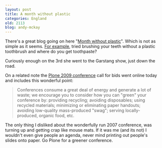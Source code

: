 ```yaml
---
layout: post
title: A month without plastic
categories: England
old: 2113
blog: andy-mckay
---
```

<p>There's a great blog going on here "<a href="http://www.bbc.co.uk/blogs/monthwithoutplastic/">Month without plastic</a>". Which is not as simple as it seems. <a href="http://www.bbc.co.uk/blogs/monthwithoutplastic/2008/08/11/">For example</a>, tried brushing your teeth without a plastic toothbrush and where do you get toothpaste?</p>
<p>Curiously enough on the 3rd she went to the Garstang show, just down the road.</p>
<p>On a related note the <a href="http://plone.org/events/conferences/2009-call-for-proposals/">Plone 2009 conference</a> call for bids went online today and includes this wonderful point:</p>
<blockquote>
Conferences consume a great deal of energy and generate a lot of waste; we encourage you to consider how you can "green" your conference by: providing recycling; avoiding disposables; using recycled materials; minimizing or eliminating paper handouts; avoiding low-quality mass-produced "swag"; serving locally-produced, organic food, etc. </blockquote>
<p>The only thing I disliked about the wonderfully run 2007 conference, was turning up and getting crap like mouse mats. If it was me (and its not) I wouldn't even give people an agenda, never mind printing out people's slides onto paper. Go Plone for a greener conference.</p>
